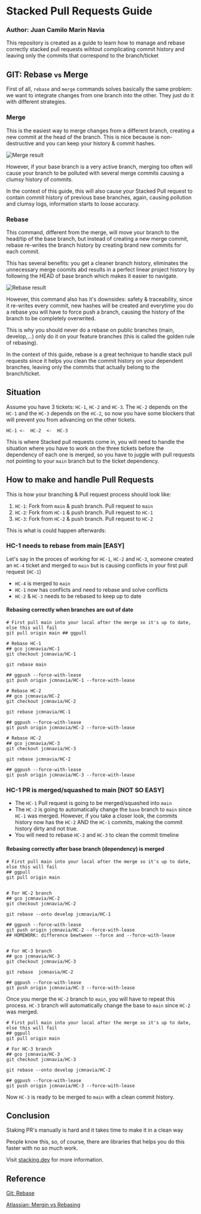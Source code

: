 # Stacked Pull Requests Guide

### Author: Juan Camilo Marin Navia

This repository is created as a guide to learn how to manage and rebase correctly stacked pull requests wihtout complicating commit history and leaving only the commits that correspond to the branch/ticket

## GIT: Rebase <small>vs</small> Merge

First of all, `rebase` and `merge` commands solves basically the same problem: we want to integrate changes from one branch into the other. They just do it with different strategies.

### Merge

This is the easiest way to merge changes from a different branch, creating a new commit at the head of the branch. This is nice because is non-destructive and you can keep your history & commit hashes.

![Merge result](https://wac-cdn.atlassian.com/dam/jcr:4639eeb8-e417-434a-a3f8-a972277fc66a/02%20Merging%20main%20into%20the%20feature%20branh.svg?cdnVersion=2072)

However, if your base branch is a very active branch, merging too often will cause your branch to be polluted with several merge commits causing a clumsy history of commits.

In the context of this guide, this will also cause your Stacked Pull request to contain commit history of previous base branches, again, causing pollution and clumsy logs, information starts to loose accuracy.

### Rebase

This command, different from the merge, will move your branch to the head/tip of the base branch, but instead of creating a new merge commit, rebase re-writes the branch history by creating brand new commits for each commit.

This has several benefits: you get a cleaner branch history, eliminates the unnecessary merge coomits abd results in a perfect linear project history by following the HEAD of base branch which makes it easier to navigate.

![Rebase result](https://wac-cdn.atlassian.com/dam/jcr:3bafddf5-fd55-4320-9310-3d28f4fca3af/03%20Rebasing%20the%20feature%20branch%20into%20main.svg?cdnVersion=2072)

However, this command also has it's downsides: safety & traceability, since it re-writes every commit, new hashes will be created and everytime you do a rebase you will have to force push a branch, causing the history of the branch to be completely overwrited.

This is why you should never do a rebase on public branches (main, develop,...) only do it on your feature branches (this is called the golden rule of rebasing).

In the context of this guide, rebase is a great technique to handle stack pull requests since it helps you clean the commit history on your dependent branches, leaving only the commits that actually belong to the branch/ticket.

## Situation

Assume you have 3 tickets: `HC-1`, `HC-2` and `HC-3`. The `HC-2` depends on the `HC-1` and the `HC-3` depends on the `HC-2`, so now you have some blockers that will prevent you from advancing on the other tickets.

```
HC-1 <-  HC-2  <-  HC-3
```

This is where Stacked pull requests come in, you will need to handle the situation where you have to work on the three tickets before the dependency of each one is merged, so you have to juggle with pull requests not pointing to your `main` branch but to the ticket dependency.

## How to make and handle Pull Requests

This is how your branching & Pull request process should look like:

1. `HC-1`: Fork from `main` & push branch. Pull request to `main`
2. `HC-2`: Fork from `HC-1` & push branch. Pull request to `HC-1`
3. `HC-3`: Fork from `HC-2` & push branch. Pull request to `HC-2`

This is what is could happen afterwards:

### HC-1 needs to rebase from main [EASY]

Let's say in the proces of working for `HC-1`, `HC-2` and `HC-3`, someone created an `HC-4` ticket and merged to `main` but is causing conflicts in your first pull request (`HC-1`)

- `HC-4` is merged to `main`
- `HC-1` now has conflicts and need to rebase and solve conflicts
- `HC-2` & `HC-3` needs to be rebased to keep up to date

#### Rebasing correctly when branches are out of date

```properties
# First pull main into your local after the merge so it's up to date, else this will fail
git pull origin main ## ggpull

# Rebase HC-1
## gco jcmnavia/HC-1
git checkout jcmnavia/HC-1

git rebase main

## ggpush --force-with-lease
git push origin jcmnavia/HC-1 --force-with-lease

# Rebase HC-2
## gco jcmnavia/HC-2
git checkout jcmnavia/HC-2

git rebase jcmnavia/HC-1

## ggpush --force-with-lease
git push origin jcmnavia/HC-2 --force-with-lease

# Rebase HC-2
## gco jcmnavia/HC-3
git checkout jcmnavia/HC-3

git rebase jcmnavia/HC-2

## ggpush --force-with-lease
git push origin jcmnavia/HC-3 --force-with-lease

```

### HC-1 PR is merged/squashed to main [NOT SO EASY]

- The `HC-1` Pull request is going to be merged/squashed into `main`
- The `HC-2` is going to automatically change the `base` branch to `main` since `HC-1` was merged. However, if you take a closer look, the commits history now has the `HC-2` AND the `HC-1` commits, making the commit history dirty and not true.
- You will need to rebase `HC-2` and `HC-3` to clean the commit timeline

#### Rebasing correctly after base branch (dependency) is merged

```properties
# First pull main into your local after the merge so it's up to date, else this will fail
## ggpull
git pull origin main


# For HC-2 branch
## gco jcmnavia/HC-2
git checkout jcmnavia/HC-2

git rebase --onto develop jcmnavia/HC-1

## ggpush --force-with-lease
git push origin jcmnavia/HC-2 --force-with-lease
## HOMEWORK: difference bewtween --force and --force-with-lease


# For HC-3 branch
## gco jcmnavia/HC-3
git checkout jcmnavia/HC-3

git rebase  jcmnavia/HC-2

## ggpush --force-with-lease
git push origin jcmnavia/HC-3 --force-with-lease
```

Once you merge the `HC-2` branch to `main`, you will have to repeat this process. `HC-3` branch will automatically change the base to `main` since `HC-2` was merged.

```properties
# First pull main into your local after the merge so it's up to date, else this will fail
## ggpull
git pull origin main

# For HC-3 branch
## gco jcmnavia/HC-3
git checkout jcmnavia/HC-3

git rebase --onto develop jcmnavia/HC-2

## ggpush --force-with-lease
git push origin jcmnavia/HC-3 --force-with-lease
```

Now `HC-3` is ready to be merged to `main` with a clean commit history.

## Conclusion

Staking PR's manually is hard and it takes time to make it in a clean way

People know this, so, of course, there are libraries that helps you do this faster with no so much work.

Visit [stacking.dev](https://www.stacking.dev/) for more information.

## Reference

[Git: Rebase](https://git-scm.com/docs/git-rebase)

[Atlassian: Mergin vs Rebasing](https://www.atlassian.com/git/tutorials/merging-vs-rebasing)
